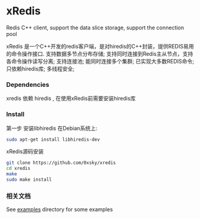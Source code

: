 xRedis
======

Redis C++ client, support the data slice storage, support the connection pool

xRedis 是一个C++开发的redis客户端，是对hiredis的C++封装，提供REDIS易用的命令操作接口.
支持数据多节点分布存储;
支持同时连接到Redis主从节点，支持各命令操作读写分离;
支持连接池;
能同时连接多个集群;
已实现大多数REDIS命令;
只依赖hiredis库;
多线程安全;


### Dependencies

xredis 依赖 hiredis ,  在使用xRedis前需要安装hiredis库

### Install

第一步 安装libhiredis
 在Debian系统上:
```bash
sudo apt-get install libhiredis-dev
```

xRedis源码安装
```bash
git clone https://github.com/0xsky/xredis
cd xredis
make
sudo make install
```

### 相关文档

See [examples](https://github.com/0xsky/xredis/blob/master/examples) directory for some examples


